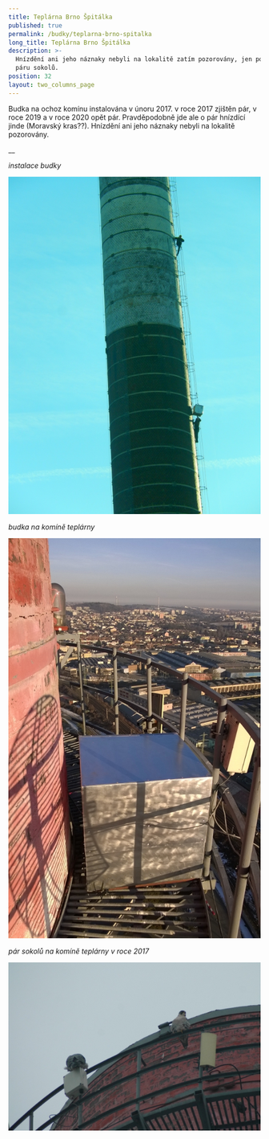 ```yaml
---
title: Teplárna Brno Špitálka
published: true
permalink: /budky/teplarna-brno-spitalka
long_title: Teplárna Brno Špitálka
description: >-
  Hnízdění ani jeho náznaky nebyli na lokalitě zatím pozorovány, jen pozorování
  páru sokolů.
position: 32
layout: two_columns_page
---
```



Budka na ochoz komínu instalována v únoru 2017. v roce 2017 zjištěn pár, v roce 2019 a v roce 2020 opět pár. Pravděpodobně jde ale o pár hnízdící jinde (Moravský kras??). Hnízdění ani jeho náznaky nebyli na lokalitě pozorovány.

__

_instalace budky_

![](/media/dscn1007_620.jpg)

_budka na komíně teplárny_

![](/media/wp_20170215_16_08_12_pro_620.jpg)

_pár sokolů na komíně teplárny v roce 2017_

![](/media/p1100800_brno_leden_2017_620.jpg)
